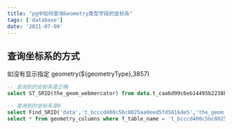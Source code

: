 ```yaml
---
title: "pg中如何查询Geometry类型字段的坐标系"
tags: ['database']
date: '2021-07-09'
---
```


##  查询坐标系的方式

如没有显示指定 geometry(${geometryType},3857)

```sql
-- 查询到的坐标系是正确
select ST_SRID(the_geom_webmercator) from data.t_caa6d99c6eb14495b2238b4c0d56f051

-- 查询到的坐标系是0
select Find_SRID('data','t_bcccd400c5bc8025aa0eed5fd5816de5','the_geom_webmercator');
select * from geometry_columns where f_table_name = 't_bcccd400c5bc8025aa0eed5fd5816de5e'
```
